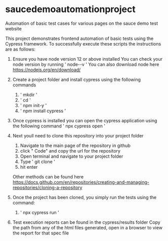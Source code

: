 # saucedemoautomationproject
Automation of basic test cases for various pages on the sauce demo test website

This project demonstrates frontend automation of basic tests using the Cypress framework.
To successfully execute these scripts the instructions are as follows:

  1. Ensure you have node version 12 or above installed 
      You can check your node version by running ' node--v '
      You can also download node here https://nodejs.org/en/download/
    
  2. Create a project folder and install cypress using the following commands
        1. ' mkdir <your desirred project name> '
        2. ' cd <your desirred project name> '
        3. ' npm init-y '
        4. ' npm install cypress '
      
  3. Once cypress is installed you can open the cypress application using the following command
       ' npx cypress open '
       
  4. Next youll need to clone this repository into your project folder
  
        1. Navigate to the main page of the repository in github
        2. click " Code" and copy the url for the repository
        3. Open terminal and navigate to your project folder
        4. Type ' git clone <repository url> '
        5. hit enter
 
       
       Other methods can be found here https://docs.github.com/en/repositories/creating-and-managing-repositories/cloning-a-repository
       
  5. Once the project has been cloned, you simply run the tests using the command:
       1. ' npx cypress run '
        
  6. Test execution reports can be found in the cypress/results folder
         Copy the path from any of the html files generated, open in a browser to view the report for that spec file
    
   
